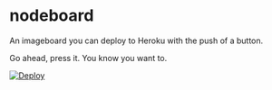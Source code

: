 # nodeboard

An imageboard you can deploy to Heroku with the push of a button.

Go ahead, press it. You know you want to.

[![Deploy](https://www.herokucdn.com/deploy/button.png)](https://heroku.com/deploy)